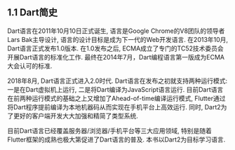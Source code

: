 ## 1.1 Dart简史

Dart语言在2011年10月10日正式诞生, 语言是Google Chrome的V8团队的领导者Lars Bak主导设计, 语言的设计目标是成为下一代的Web开发语言. 在2013年10月, Dart语言正式发布1.0版本. 在1.0发布之后, ECMA成立了专门的TC52技术委员会开展Dart语言的标准化工作. 最终在2014年7月，Dart编程语言第一版成为ECMA大会认可的标准.

2018年8月, Dart语言正式进入2.0时代. Dart语言在发布之初就支持两种运行模式: 一是在Dart虚拟机上运行, 二是将Dart编译为JavaScript语言运行. 目前Dart语言在前两种运行模式的基础之上又增加了Ahead-of-time编译运行模式, Flutter通过将Dart程序提前编译为本地机器码从而实现在手机平台上高效运行. 同时, Dart2为了更好的客户端开发大大加强和精简了类型系统.

目前Dart语言已经覆盖服务器/浏览器/手机平台等三大应用领域, 特别是随着Flutter框架的成熟也极大第促进了Dart语言的普及. 本书以Dart2为目标学习语言.

